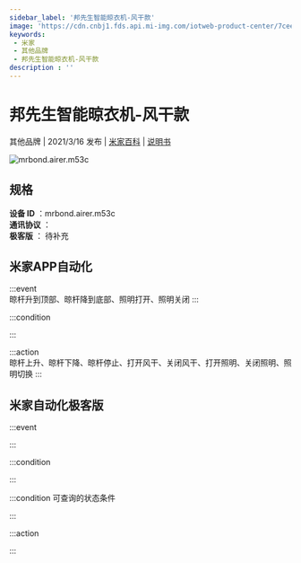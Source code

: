 ```yaml
---
sidebar_label: '邦先生智能晾衣机-风干款'
image: 'https://cdn.cnbj1.fds.api.mi-img.com/iotweb-product-center/7ceeb12192af022be43507531bed8272_M53产品图.png?GalaxyAccessKeyId=AKVGLQWBOVIRQ3XLEW&Expires=9223372036854775807&Signature=qz+I/YShVSuGeYUaz7c4x0c5kig='
keywords: 
 - 米家
 - 其他品牌
 - 邦先生智能晾衣机-风干款
description : ''
---
```

# 邦先生智能晾衣机-风干款

其他品牌 | 2021/3/16 发布 | [米家百科](https://home.mi.com/webapp/content/baike/product/index.html?model=mrbond.airer.m53c) | [说明书](https://home.mi.com/views/introduction.html?model=mrbond.airer.m53c&region=cn)

![mrbond.airer.m53c](https://cdn.cnbj1.fds.api.mi-img.com/iotweb-product-center/7ceeb12192af022be43507531bed8272_M53产品图.png?GalaxyAccessKeyId=AKVGLQWBOVIRQ3XLEW&Expires=9223372036854775807&Signature=qz+I/YShVSuGeYUaz7c4x0c5kig=)

## 规格  
> 
**设备 ID** ：mrbond.airer.m53c  
**通讯协议** ：  
**极客版**  ： 待补充 


## 米家APP自动化  

:::event  
晾杆升到顶部、晾杆降到底部、照明打开、照明关闭
:::

:::condition  

:::

:::action   
晾杆上升、晾杆下降、晾杆停止、打开风干、关闭风干、打开照明、关闭照明、照明切换
:::

## 米家自动化极客版  

:::event  

:::

:::condition  

:::

:::condition 可查询的状态条件  

:::

:::action  

:::

        
